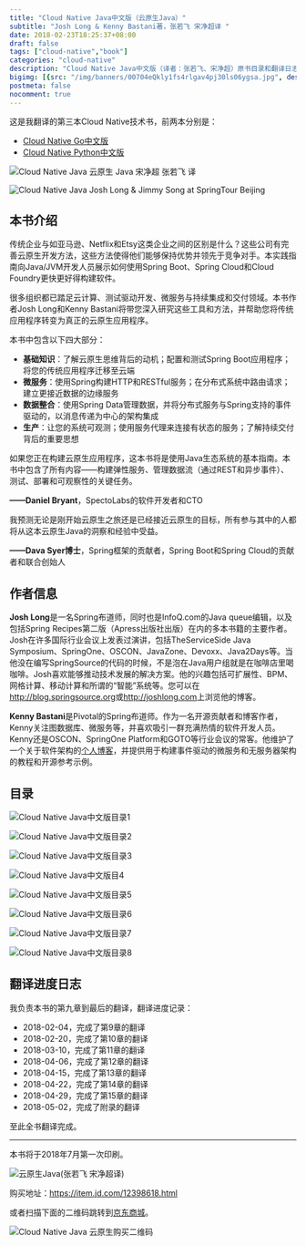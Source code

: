 ```yaml
---
title: "Cloud Native Java中文版（云原生Java）"
subtitle: "Josh Long & Kenny Bastani著，张若飞 宋净超译 "
date: 2018-02-23T18:25:37+08:00
draft: false
tags: ["cloud-native","book"]
categories: "cloud-native"
description: "Cloud Native Java中文版（译者：张若飞、宋净超）原书目录和翻译日志"
bigimg: [{src: "/img/banners/00704eQkly1fs4rlgav4pj30ls06ygsa.jpg", desc: "Swan lake in Rongcheng|Feb 18,2018"}]
postmeta: false
nocomment: true
---
```


这是我翻译的第三本Cloud Native技术书，前两本分别是：

- [Cloud Native Go中文版](https://jimmysong.io/cloud-native-go/)
- [Cloud Native Python中文版](https://jimmysong.io/posts/cloud-native-python/)

![Cloud Native Java 云原生 Java 宋净超 张若飞 译](https://ws1.sinaimg.cn/large/00704eQkly1fsxnwm5cicj31ui16jqv5.jpg)

![Cloud Native Java Josh Long & Jimmy Song at SpringTour Beijing ](https://ws2.sinaimg.cn/large/006tNbRwly1fwvuai4i9nj31860mce81.jpg)

## 本书介绍

传统企业与如亚马逊、Netflix和Etsy这类企业之间的区别是什么？这些公司有完善云原生开发方法，这些方法使得他们能够保持优势并领先于竞争对手。本实践指南向Java/JVM开发人员展示如何使用Spring Boot、Spring Cloud和Cloud Foundry更快更好得构建软件。

很多组织都已踏足云计算、测试驱动开发、微服务与持续集成和交付领域。本书作者Josh Long和Kenny Bastani将带您深入研究这些工具和方法，并帮助您将传统应用程序转变为真正的云原生应用程序。

本书中包含以下四大部分：

- **基础知识**：了解云原生思维背后的动机；配置和测试Spring Boot应用程序；将您的传统应用程序迁移至云端
- **微服务**：使用Spring构建HTTP和RESTful服务；在分布式系统中路由请求；建立更接近数据的边缘服务
- **数据整合**：使用Spring Data管理数据，并将分布式服务与Spring支持的事件驱动的，以消息传递为中心的架构集成
- **生产**：让您的系统可观测；使用服务代理来连接有状态的服务；了解持续交付背后的重要思想

如果您正在构建云原生应用程序，这本书将是使用Java生态系统的基本指南。本书中包含了所有内容——构建弹性服务、管理数据流（通过REST和异步事件）、测试、部署和可观察性的关键任务。

**——Daniel Bryant**，SpectoLabs的软件开发者和CTO

我预测无论是刚开始云原生之旅还是已经接近云原生的目标，所有参与其中的人都将从这本云原生Java的洞察和经验中受益。

**——Dava Syer博士**，Spring框架的贡献者，Spring Boot和Spring Cloud的贡献者和联合创始人

## 作者信息

**Josh Long**是一名Spring布道师，同时也是InfoQ.com的Java queue编辑，以及包括Spring Recipes第二版（Apress出版社出版）在内的多本书籍的主要作者。Josh在许多国际行业会议上发表过演讲，包括TheServiceSide Java Symposium、SpringOne、OSCON、JavaZone、Devoxx、Java2Days等。当他没在编写SpringSource的代码的时候，不是泡在Java用户组就是在咖啡店里喝咖啡。Josh喜欢能够推动技术发展的解决方案。他的兴趣包括可扩展性、BPM、网格计算、移动计算和所谓的“智能”系统等。您可以在<http://blog.springsource.org>或<http://joshlong.com>上浏览他的博客。

**Kenny Bastani**是Pivotal的Spring布道师。作为一名开源贡献者和博客作者，Kenny关注图数据库、微服务等，并喜欢吸引一群充满热情的软件开发人员。Kenny还是OSCON、SpringOne Platform和GOTO等行业会议的常客。他维护了一个关于软件架构的[个人博客](http://kennybastani.com)，并提供用于构建事件驱动的微服务和无服务器架构的教程和开源参考示例。

## 目录

![Cloud Native Java中文版目录1](https://ws1.sinaimg.cn/large/00704eQkly1fsxnrwg0whj30t712778y.jpg)

![Cloud Native Java中文版目录2](https://ws1.sinaimg.cn/large/00704eQkly1fsxnsiggsvj30t712746z.jpg)

![Cloud Native Java中文版目录3](https://ws1.sinaimg.cn/large/00704eQkly1fsxnsyrnbuj30t7127th9.jpg)

![Cloud Native Java中文版目4](https://ws1.sinaimg.cn/large/00704eQkly1fsxnte34q5j30t712747e.jpg)

![Cloud Native Java中文版目录5](https://ws1.sinaimg.cn/large/00704eQkly1fsxntipaq8j30t7127jzy.jpg)

![Cloud Native Java中文版目录6](https://ws1.sinaimg.cn/large/00704eQkly1fsxntn3b1jj30t712710y.jpg)

![Cloud Native Java中文版目录7](https://ws1.sinaimg.cn/large/00704eQkly1fsxntr6gpuj30t7127gv2.jpg)

![Cloud Native Java中文版目录8](https://ws1.sinaimg.cn/large/00704eQkly1fsxntx2sx0j30t712710o.jpg)

## 翻译进度日志

我负责本书的第九章到最后的翻译，翻译进度记录：

- 2018-02-04，完成了第9章的翻译
- 2018-02-20，完成了第10章的翻译
- 2018-03-10，完成了第11章的翻译
- 2018-04-06，完成了第12章的翻译
- 2018-04-15，完成了第13章的翻译
- 2018-04-22，完成了第14章的翻译
- 2018-04-29，完成了第15章的翻译
- 2018-05-02，完成了附录的翻译

至此全书翻译完成。

---

本书将于2018年7月第一次印刷。

![云原生Java(张若飞 宋净超译)](https://ws4.sinaimg.cn/large/006tKfTcgy1ft66coozmaj30m80m8mzq.jpg)

购买地址：https://item.jd.com/12398618.html

或者扫描下面的二维码跳转到[京东商城](https://item.jd.com/12398618.html)。

![Cloud Native Java 云原生购买二维码](https://ws1.sinaimg.cn/large/006tKfTcgy1ft69u13f12j307s07s0sm.jpg)
